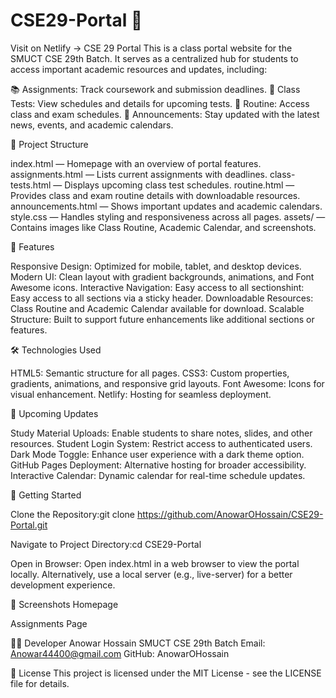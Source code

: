 # CSE29-Portal 🚀

Visit on Netlify → CSE 29 Portal
This is a class portal website for the SMUCT CSE 29th Batch. It serves as a centralized hub for students to access important academic resources and updates, including:

📚 Assignments: Track coursework and submission deadlines.
📝 Class Tests: View schedules and details for upcoming tests.
📅 Routine: Access class and exam schedules.
📢 Announcements: Stay updated with the latest news, events, and academic calendars.

📂 Project Structure

index.html — Homepage with an overview of portal features.
assignments.html — Lists current assignments with deadlines.
class-tests.html — Displays upcoming class test schedules.
routine.html — Provides class and exam routine details with downloadable resources.
announcements.html — Shows important updates and academic calendars.
style.css — Handles styling and responsiveness across all pages.
assets/ — Contains images like Class Routine, Academic Calendar, and screenshots.

📌 Features

Responsive Design: Optimized for mobile, tablet, and desktop devices.
Modern UI: Clean layout with gradient backgrounds, animations, and Font Awesome icons.
Interactive Navigation: Easy access to all sectionshint: Easy access to all sections via a sticky header.
Downloadable Resources: Class Routine and Academic Calendar available for download.
Scalable Structure: Built to support future enhancements like additional sections or features.

🛠️ Technologies Used

HTML5: Semantic structure for all pages.
CSS3: Custom properties, gradients, animations, and responsive grid layouts.
Font Awesome: Icons for visual enhancement.
Netlify: Hosting for seamless deployment.

🔧 Upcoming Updates

Study Material Uploads: Enable students to share notes, slides, and other resources.
Student Login System: Restrict access to authenticated users.
Dark Mode Toggle: Enhance user experience with a dark theme option.
GitHub Pages Deployment: Alternative hosting for broader accessibility.
Interactive Calendar: Dynamic calendar for real-time schedule updates.

🚀 Getting Started

Clone the Repository:git clone https://github.com/AnowarOHossain/CSE29-Portal.git


Navigate to Project Directory:cd CSE29-Portal


Open in Browser:
Open index.html in a web browser to view the portal locally.
Alternatively, use a local server (e.g., live-server) for a better development experience.



📸 Screenshots
Homepage

Assignments Page

👨‍💻 Developer
Anowar Hossain
SMUCT CSE 29th Batch
Email: Anowar44400@gmail.com
GitHub: AnowarOHossain

📜 License
This project is licensed under the MIT License - see the LICENSE file for details.
